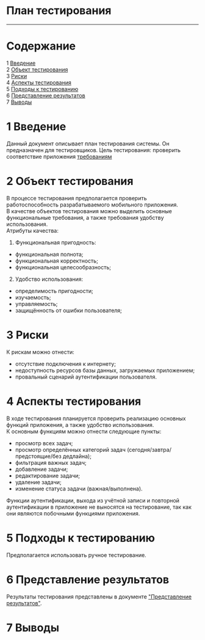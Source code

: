 # План тестирования
---


# Cодержание
1 [Введение](#introduction)  
2 [Объект тестирования](#object)  
3 [Риски](#risk)  
4 [Аспекты тестирования](#features)  
5 [Подходы к тестированию](#approach)  
6 [Представление результатов](#pass)  
7 [Выводы](#conclusion)  

<a name="introduction"/>

# 1 Введение

Данный документ описывает план тестирования системы. Он предназначен для тестировщиков. Цель тестирования: проверить соответствие приложения [требованиям](../Documents/Requirements/Requirements%20Document.md)

<a name="object"/>

# 2 Объект тестирования

В процессе тестирования предполагается проверить работоспособность разрабатываемого мобильного приложения.  
В качестве объектов тестирования можно выделить основные функциональные требования, а также требования удобству использования.  
Атрибуты качества:  
1. Функциональная пригодность:  
* функциональная полнота;  
* функциональная корректность;  
* функциональная целесообразность;  
2. Удобство использования:  
* определимость пригодности;  
* изучаемость;  
* управляемость;  
* защищённость от ошибки пользователя;  

<a name="risk"/>

# 3 Риски

К рискам можно отнести:  
* отсутствие подключения к интернету;
* недоступность ресурсов базы данных, загружаемых приложением;
* провальный сценарий аутентификации пользователя.

<a name="features"/>

# 4 Аспекты тестирования

В ходе тестирования планируется проверить реализацию основных функций приложения, а также удобство использования.  
К основным функциям можно отнести следующие пункты:
  
* просмотр всех задач;
* просмотр определённых категорий задач (сегодня/завтра/предстоящие/без дедлайна);
* фильтрация важных задач;
* добавление задачи;
* редактирование задачи;
* удаление задачи;  
* изменение статуса задачи (важная/выполнена).

Функции аутентификации, выхода из учётной записи и повторной аутентификации в приложение не выносятся на тестирование, так как они являются побочными функциями приложения.

<a name="approach"/>

# 5 Подходы к тестированию

Предполагается использовать ручное тестирование.

<a name="pass"/>

# 6 Представление результатов

Результаты тестирования представлены в документе ["Представление результатов"](../Testing/TestResults.md).

<a name="conclusion"/>

# 7 Выводы
